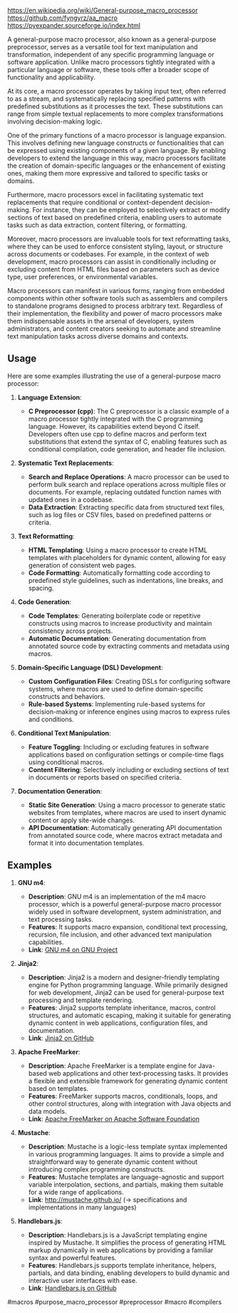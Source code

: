 https://en.wikipedia.org/wiki/General-purpose_macro_processor
https://github.com/fyngyrz/aa_macro
https://pyexpander.sourceforge.io/index.html

A general-purpose macro processor, also known as a general-purpose preprocessor, serves as a versatile tool for text manipulation and transformation, independent of any specific programming language or software application. Unlike macro processors tightly integrated with a particular language or software, these tools offer a broader scope of functionality and applicability.

At its core, a macro processor operates by taking input text, often referred to as a stream, and systematically replacing specified patterns with predefined substitutions as it processes the text. These substitutions can range from simple textual replacements to more complex transformations involving decision-making logic. 

One of the primary functions of a macro processor is language expansion. This involves defining new language constructs or functionalities that can be expressed using existing components of a given language. By enabling developers to extend the language in this way, macro processors facilitate the creation of domain-specific languages or the enhancement of existing ones, making them more expressive and tailored to specific tasks or domains.

Furthermore, macro processors excel in facilitating systematic text replacements that require conditional or context-dependent decision-making. For instance, they can be employed to selectively extract or modify sections of text based on predefined criteria, enabling users to automate tasks such as data extraction, content filtering, or formatting.

Moreover, macro processors are invaluable tools for text reformatting tasks, where they can be used to enforce consistent styling, layout, or structure across documents or codebases. For example, in the context of web development, macro processors can assist in conditionally including or excluding content from HTML files based on parameters such as device type, user preferences, or environmental variables.

Macro processors can manifest in various forms, ranging from embedded components within other software tools such as assemblers and compilers to standalone programs designed to process arbitrary text. Regardless of their implementation, the flexibility and power of macro processors make them indispensable assets in the arsenal of developers, system administrators, and content creators seeking to automate and streamline text manipulation tasks across diverse domains and contexts.

## Usage

Here are some examples illustrating the use of a general-purpose macro processor:

1. **Language Extension**:
   - **C Preprocessor (cpp)**: The C preprocessor is a classic example of a macro processor tightly integrated with the C programming language. However, its capabilities extend beyond C itself. Developers often use cpp to define macros and perform text substitutions that extend the syntax of C, enabling features such as conditional compilation, code generation, and header file inclusion.

2. **Systematic Text Replacements**:
   - **Search and Replace Operations**: A macro processor can be used to perform bulk search and replace operations across multiple files or documents. For example, replacing outdated function names with updated ones in a codebase.
   - **Data Extraction**: Extracting specific data from structured text files, such as log files or CSV files, based on predefined patterns or criteria.

3. **Text Reformatting**:
   - **HTML Templating**: Using a macro processor to create HTML templates with placeholders for dynamic content, allowing for easy generation of consistent web pages.
   - **Code Formatting**: Automatically formatting code according to predefined style guidelines, such as indentations, line breaks, and spacing.

4. **Code Generation**:
   - **Code Templates**: Generating boilerplate code or repetitive constructs using macros to increase productivity and maintain consistency across projects.
   - **Automatic Documentation**: Generating documentation from annotated source code by extracting comments and metadata using macros.

5. **Domain-Specific Language (DSL) Development**:
   - **Custom Configuration Files**: Creating DSLs for configuring software systems, where macros are used to define domain-specific constructs and behaviors.
   - **Rule-based Systems**: Implementing rule-based systems for decision-making or inference engines using macros to express rules and conditions.

6. **Conditional Text Manipulation**:
   - **Feature Toggling**: Including or excluding features in software applications based on configuration settings or compile-time flags using conditional macros.
   - **Content Filtering**: Selectively including or excluding sections of text in documents or reports based on specified criteria.

7. **Documentation Generation**:
   - **Static Site Generation**: Using a macro processor to generate static websites from templates, where macros are used to insert dynamic content or apply site-wide changes.
   - **API Documentation**: Automatically generating API documentation from annotated source code, where macros extract metadata and format it into documentation templates.

## Examples

1. **GNU m4**:
   - **Description**: GNU m4 is an implementation of the m4 macro processor, which is a powerful general-purpose macro processor widely used in software development, system administration, and text processing tasks.
   - **Features**: It supports macro expansion, conditional text processing, recursion, file inclusion, and other advanced text manipulation capabilities.
   - **Link**: [GNU m4 on GNU Project](https://www.gnu.org/software/m4/)

2. **Jinja2**:
   - **Description**: Jinja2 is a modern and designer-friendly templating engine for Python programming language. While primarily designed for web development, Jinja2 can be used for general-purpose text processing and template rendering.
   - **Features**: Jinja2 supports template inheritance, macros, control structures, and automatic escaping, making it suitable for generating dynamic content in web applications, configuration files, and documentation.
   - **Link**: [Jinja2 on GitHub](https://github.com/pallets/jinja)

3. **Apache FreeMarker**:
   - **Description**: Apache FreeMarker is a template engine for Java-based web applications and other text-processing tasks. It provides a flexible and extensible framework for generating dynamic content based on templates.
   - **Features**: FreeMarker supports macros, conditionals, loops, and other control structures, along with integration with Java objects and data models.
   - **Link**: [Apache FreeMarker on Apache Software Foundation](https://freemarker.apache.org/)

4. **Mustache**:
   - **Description**: Mustache is a logic-less template syntax implemented in various programming languages. It aims to provide a simple and straightforward way to generate dynamic content without introducing complex programming constructs.
   - **Features**: Mustache templates are language-agnostic and support variable interpolation, sections, and partials, making them suitable for a wide range of applications.
   - **Link**: http://mustache.github.io/ (→ specifications and implementations in many languages)

5. **Handlebars.js**:
   - **Description**: Handlebars.js is a JavaScript templating engine inspired by Mustache. It simplifies the process of generating HTML markup dynamically in web applications by providing a familiar syntax and powerful features.
   - **Features**: Handlebars.js supports template inheritance, helpers, partials, and data binding, enabling developers to build dynamic and interactive user interfaces with ease.
   - **Link**: [Handlebars.js on GitHub](https://github.com/handlebars-lang/handlebars.js/)

<!-- Keywords -->
#macros #purpose_macro_processor #preprocessor #macro #compilers
<!-- /Keywords -->
